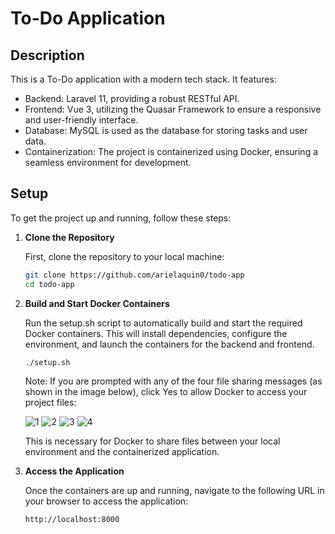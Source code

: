 # To-Do Application

## Description

This is a To-Do application with a modern tech stack. It features:
- Backend: Laravel 11, providing a robust RESTful API.
- Frontend: Vue 3, utilizing the Quasar Framework to ensure a responsive and user-friendly interface.
- Database: MySQL is used as the database for storing tasks and user data.
- Containerization: The project is containerized using Docker, ensuring a seamless environment for development.

## Setup

To get the project up and running, follow these steps:

1. **Clone the Repository**

   First, clone the repository to your local machine:
   ```bash
   git clone https://github.com/arielaquin0/todo-app
   cd todo-app

2. **Build and Start Docker Containers**
   
   Run the setup.sh script to automatically build and start the required Docker containers. This will install dependencies, configure the environment, and launch the containers for the backend and frontend.
    ```bash
   ./setup.sh
    ```
   Note: If you are prompted with any of the four file sharing messages (as shown in the image below), click Yes to allow Docker to access your project files:
   
   ![1](docker/image/1.png)
   ![2](docker/image/2.png)
   ![3](docker/image/3.png)
   ![4](docker/image/4.png)
 
   This is necessary for Docker to share files between your local environment and the containerized application.


3. **Access the Application**

   Once the containers are up and running, navigate to the following URL in your browser to access the application:
    ```bash
   http://localhost:8000

